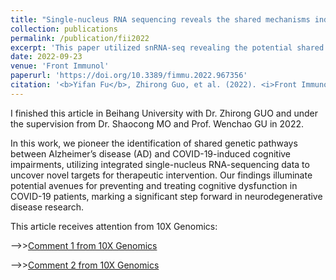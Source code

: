 ```yaml
---
title: "Single-nucleus RNA sequencing reveals the shared mechanisms inducing cognitive impairment between COVID-19 and Alzheimer’s disease"
collection: publications
permalink: /publication/fii2022
excerpt: 'This paper utilized snRNA-seq revealing the potential shared neural change in the COVID-19 and AD patients'
date: 2022-09-23
venue: 'Front Immunol'
paperurl: 'https://doi.org/10.3389/fimmu.2022.967356'
citation: '<b>Yifan Fu</b>, Zhirong Guo, et al. (2022). <i>Front Immunol</i>. 13:967356.'
---
```


I finished this article in Beihang University with Dr. Zhirong GUO and under the supervision from Dr. Shaocong MO and Prof. Wenchao GU in 2022.  
  
In this work, we pioneer the identification of shared genetic pathways between Alzheimer’s disease (AD) and COVID-19-induced cognitive impairments, utilizing integrated single-nucleus RNA-sequencing data to uncover novel targets for therapeutic intervention. Our findings illuminate potential avenues for preventing and treating cognitive dysfunction in COVID-19 patients, marking a significant step forward in neurodegenerative disease research.
  
This article receives attention from 10X Genomics:  
  
-->>[Comment 1 from 10X Genomics](https://www.10xgenomics.com/en/blog/from-brain-fog-to-atrophy-links-between-covid-19-and-alzheimer’s-disease)  
  
-->>[Comment 2 from 10X Genomics](https://www.10xgenomics.com/blog/the-gold-standard-transformed-taking-single-cell-rna-seq-further-than-ever-before)
